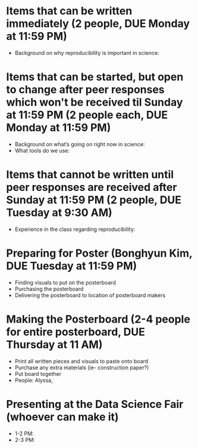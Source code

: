 Items that can be written immediately (2 people, DUE Monday at 11:59 PM)
==================
* Background on why reproducibility is important in science:

Items that can be started, but open to change after peer responses which won't be received til Sunday at 11:59 PM (2 people each, DUE Monday at 11:59 PM)
==================
* Background on what’s going on right now in science:
* What tools do we use:

Items that cannot be written until peer responses are received after Sunday at 11:59 PM (2 people, DUE Tuesday at 9:30 AM)
==================
* Experience in the class regarding reproducibility:


Preparing for Poster (Bonghyun Kim, DUE Tuesday at 11:59 PM)
==================
* Finding visuals to put on the posterboard
* Purchasing the posterboard
* Delivering the posterboard to location of posterboard makers

Making the Posterboard (2-4 people for entire posterboard, DUE Thursday at 11 AM)
==================
* Print all written pieces and visuals to paste onto board
* Purchase any extra materials (ie- construction paper?)
* Put board together
* People: Alyssa, 

Presenting at the Data Science Fair (whoever can make it)
==================
* 1-2 PM:
* 2-3 PM:
